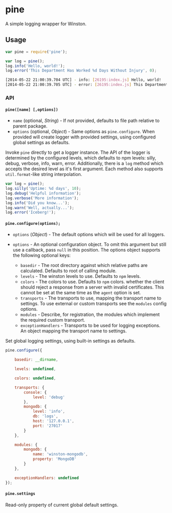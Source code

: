 # pine

A simple logging wrapper for Winston.


## Usage
```javascript
var pine = require('pine');

var log = pine();
log.info('Hello, world!');
log.error('This Department Has Worked %d Days Without Injury', 0);
```

```bash
[2014-05-22 21:00:39.704 UTC] - info: [26195:index.js] Hello, world!
[2014-05-22 21:00:39.705 UTC] - error: [26195:index.js] This Department Has Worked 0 Days Without Injury
```


### API
#### `pine([name] [,options])`
- `name` (optional, *String*) - If not provided, defaults to file path relative to parent package.
- `options` (optional, *Object*) - Same options as `pine.configure`. When provided will create logger with provided
settings, using configured global settings as defaults.

Invoke `pine` directly to get a logger instance. The API of the logger is determined by the configured levels, which defaults
to npm levels: silly, debug, verbose, info, warn, error. Additionally, there is a `log` method which accepts the desired
level as it's first argument. Each method also supports `util.format`-like string interpolation.

```javascript
var log = pine();
log.silly('Uptime: %d days', 10);
log.debug('Helpful information');
log.verbose('More information');
log.info('Did you know...');
log.warn('Well, actually...');
log.error('Iceberg!');
```


#### `pine.configure(options);`
- `options` (*Object*) - The default options which will be used for all loggers.

- `options` - An optional configuration object. To omit this argument but still
  use a callback, pass `null` in this position. The options object supports the
  following optional keys:
    - `basedir` - The root directory against which relative paths are calculated. Defaults to root of calling module.
    - `levels` - The winston levels to use. Defaults to `npm` levels.
    - `colors` - The colors to use. Defaults to `npm` colors.
      whether the client should reject a response from a server with invalid certificates.  This cannot be set at the
      same time as the `agent` option is set.
    - `transports` - The transports to use, mapping the transport name to settings. To use external or custom transports see
      the `modules` config options.
    - `modules` - Describe, for registration, the modules which implement the required custom transport.
    - `exceptionHandlers` - Transports to be used for logging exceptions. An object mapping the transport name to settings.


Set global logging settings, using built-in settings as defaults.

```javascript
pine.configure({

    basedir: __dirname,

    levels: undefined,

    colors: undefined,

    transports: {
        console: {
            level: 'debug'
        },
        mongodb: {
            level: 'info',
            db: 'logs',
            host: '127.0.0.1',
            port: '27017'
        }
    },

    modules: {
        mongodb: {
            name: 'winston-mongodb',
            property: 'MongoDB'
        }
    },

    exceptionHandlers: undefined
});
```


#### `pine.settings`
Read-only property of current global default settings.
